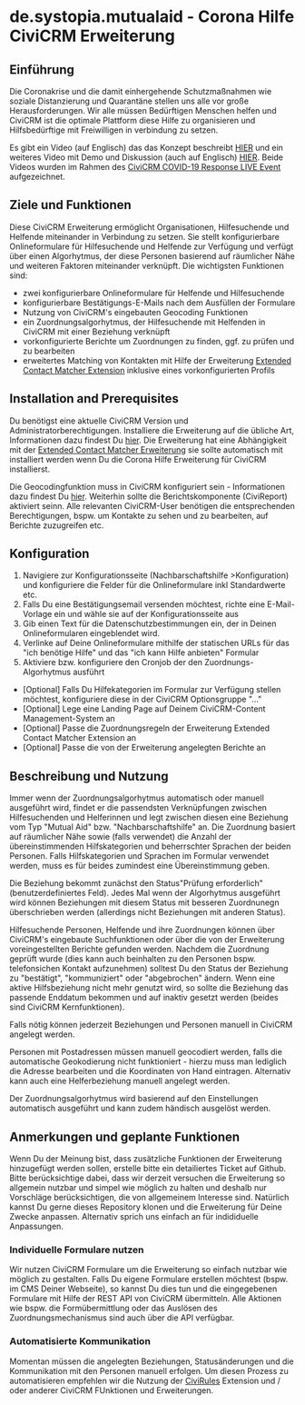 # de.systopia.mutualaid - Corona Hilfe CiviCRM Erweiterung
## Einführung
Die Coronakrise und die damit einhergehende Schutzmaßnahmen wie soziale Distanzierung und Quarantäne stellen uns alle vor große Herausforderungen. Wir alle müssen Bedürftigen Menschen helfen und CiviCRM ist die optimale Plattform diese Hilfe zu organisieren und Hilfsbedürftige mit Freiwilligen in verbindung zu setzen.

Es gibt ein Video (auf Englisch) das das Konzept beschreibt [HIER](https://www.youtube.com/watch?v=2rOMhjvZQ6Y&t=100) und ein weiteres Video mit Demo und Diskussion (auch auf Englisch) [HIER](https://www.youtube.com/watch?v=MMQy8coG9Qo). Beide Videos wurden im Rahmen des [CiviCRM COVID-19 Response LIVE Event](https://civicrm.org/events/live/covid-19) aufgezeichnet.

## Ziele und Funktionen
Diese CiviCRM Erweiterung ermöglicht Organisationen, Hilfesuchende und Helfende miteinander in Verbindung zu setzen. Sie stellt konfigurierbare Onlineformulare für Hilfesuchende und Helfende zur Verfügung und verfügt über einen Algorhytmus, der diese Personen basierend auf räumlicher Nähe und weiteren Faktoren miteinander verknüpft. Die wichtigsten Funktionen sind: 

* zwei konfigurierbare Onlineformulare für Helfende und Hilfesuchende
* konfigurierbare Bestätigungs-E-Mails nach dem Ausfüllen der Formulare
* Nutzung von CiviCRM's eingebauten Geocoding Funktionen
* ein Zuordnungsalgorhytmus, der Hilfesuchende mit Helfenden in CiviCRM mit einer Beziehung verknüpft
* vorkonfigurierte Berichte um Zuordnungen zu finden, ggf. zu prüfen und zu bearbeiten
* erweitertes Matching von Kontakten mit Hilfe der Erweiterung [Extended Contact Matcher Extension](https://github.com/systopia/de.systopia.xcm) inklusive eines vorkonfigurierten Profils

## Installation and Prerequisites
Du benötigst eine aktuelle CiviCRM Version und Administratorberechtigungen. Installiere die Erweiterung auf die übliche Art, Informationen dazu findest Du [hier](https://docs.civicrm.org/sysadmin/en/latest/customize/extensions/#installing-a-new-extension). Die Erweiterung hat eine Abhängigkeit mit der [Extended Contact Matcher Erweiterung](https://github.com/systopia/de.systopia.xcm) sie sollte automatisch mit installiert werden wenn Du die Corona Hilfe Erweiterung für CiviCRM installierst.

Die Geocodingfunktion muss in CiviCRM konfiguriert sein - Informationen dazu findest Du [hier](https://docs.civicrm.org/user/en/latest/initial-set-up/mapping/). Weiterhin sollte die Berichtskomponente (CiviReport) aktiviert seinn. Alle relevanten CiviCRM-User benötigen die entsprechenden Berechtigungen, bspw. um Kontakte zu sehen und zu bearbeiten, auf Berichte zuzugreifen etc.


## Konfiguration
1. Navigiere zur Konfigurationsseite (Nachbarschaftshilfe >Konfiguration) und konfiguriere die Felder für die Onlineformulare inkl Standardwerte etc.
2. Falls Du eine Bestätigungsemail versenden möchtest, richte eine E-Mail-Vorlage ein und wähle sie auf der Konfigurationsseite aus
3. Gib einen Text für die Datenschutzbestimmungen ein, der in Deinen Onlineformularen eingeblendet wird.
4. Verlinke auf Deine Onlineformulare mithilfe der statischen URLs für das "ich benötige Hilfe" und das "ich kann Hilfe anbieten" Formular
5. Aktiviere bzw. konfiguriere den Cronjob der den Zuordnungs-Algorhytmus ausführt

* [Optional] Falls Du Hilfekategorien im Formular zur Verfügung stellen möchtest, konfiguriere diese in der CiviCRM Optionsgruppe "..."
* [Optional] Lege eine Landing Page auf Deinem CiviCRM-Content Management-System an
* [Optional] Passe die Zuordnungsregeln der Erweiterung Extended Contact Matcher Extension an
* [Optional] Passe die von der Erweiterung angelegten Berichte an


## Beschreibung und Nutzung
Immer wenn der Zuordnungsalgorhytmus automatisch oder manuell ausgeführt wird, findet er die passendsten Verknüpfungen zwischen Hilfesuchenden und Helferinnen und legt zwischen diesen eine Beziehung vom Typ "Mutual Aid" bzw. "Nachbarschaftshilfe" an. Die Zuordnung basiert auf räumlicher Nähe sowie (falls verwendet) die Anzahl der übereinstimmenden Hilfskategorien und beherrschter Sprachen der beiden Personen. Falls Hilfskategorien und Sprachen im Formular verwendet werden, muss es für beides zumindest eine Übereinstimmung geben.

Die Beziehung bekommt zunächst den Status"Prüfung erforderlich" (benutzerdefiniertes Feld). Jedes Mal wenn der Algorhytmus ausgeführt wird können Beziehungen mit diesem Status mit besseren Zuordnunegn überschrieben werden (allerdings nicht Beziehungen mit anderen Status).

Hilfesuchende Personen, Helfende und ihre Zuordnungen können über CiviCRM's eingebaute Suchfunktionen oder über die von der Erweiterung voreingestellten Berichte gefunden werden. Nachdem die Zuordnung geprüft wurde (dies kann auch beinhalten zu den Personen bspw. telefonsichen Kontakt aufzunehmen) solltest Du den Status der Beziehung zu "bestätigt", "kommuniziert" oder "abgebrochen" ändern. Wenn eine aktive Hilfsbeziehung nicht mehr genutzt wird, so sollte die Beziehung das passende Enddatum bekommen und auf inaktiv gesetzt werden (beides sind CiviCRM Kernfunktionen).

Falls nötig können jederzeit Beziehungen und Personen manuell in CiviCRM angelegt werden.

Personen mit Postadressen müssen manuell geocodiert werden, falls die automatische Geokodierung nicht funktioniert - hierzu muss man lediglich die Adresse bearbeiten und die Koordinaten von Hand eintragen. Alternativ kann auch eine Helferbeziehung manuell angelegt werden.

Der Zuordnungsalgorhytmus wird basierend auf den Einstellungen automatisch ausgeführt und kann zudem händisch ausgelöst werden.  

## Anmerkungen und geplante Funktionen
Wenn Du der Meinung bist, dass zusätzliche Funktionen der Erweiterung hinzugefügt werden sollen, erstelle bitte ein detailiertes Ticket auf Github. Bitte berücksichtige dabei, dass wir derzeit versuchen die Erweiterung so allgemein nutzbar und simpel wie möglich zu halten und deshalb nur Vorschläge berücksichtigen, die von allgemeinem Interesse sind. Natürlich kannst Du gerne dieses Repository klonen und die Erweiterung für Deine Zwecke anpassen. Alternativ sprich uns einfach an für indididuelle Anpassungen.

### Individuelle Formulare nutzen
Wir nutzen CiviCRM Formulare um die Erweiterung so einfach nutzbar wie möglich zu gestalten. Falls Du eigene Formulare erstellen möchtest (bspw. im CMS Deiner Webseite), so kannst Du dies tun und die eingegebenen Formulare mit Hilfe der REST API von CiviCRM übermitteln. Alle Aktionen wie bspw. die Formübermittlung oder das Auslösen des Zuordnungsmechanismus sind auch über die API verfügbar.

### Automatisierte Kommunikation
Momentan müssen die angelegten Beziehungen, Statusänderungen und die Kommunikation mit den Personen manuell erfolgen. Um diesen Prozess zu automatisieren empfehlen wir die Nutzung der [CiviRules](https://github.com/Kajakaran/org.civicoop.civirules) Extension und / oder anderer CiviCRM FUnktionen und Erweiterungen.
